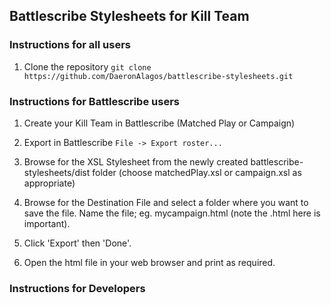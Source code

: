 ## Battlescribe Stylesheets for Kill Team

### Instructions for all users

1. Clone the repository
  `git clone https://github.com/DaeronAlagos/battlescribe-stylesheets.git`

### Instructions for Battlescribe users

1. Create your Kill Team in Battlescribe (Matched Play or Campaign)

2. Export in Battlescribe
  `File -> Export roster...`
  
3. Browse for the XSL Stylesheet from the newly created battlescribe-stylesheets/dist folder (choose matchedPlay.xsl or campaign.xsl as appropriate)

4. Browse for the Destination File and select a folder where you want to save the file. Name the file; eg. mycampaign.html (note the .html here is important).

5. Click 'Export' then 'Done'.

6. Open the html file in your web browser and print as required.

### Instructions for Developers

